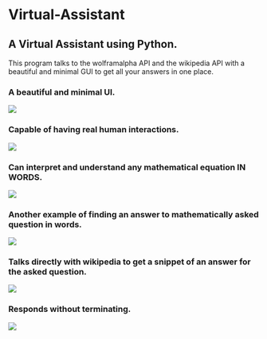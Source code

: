 # Virtual-Assistant
## A Virtual Assistant using Python.

This program talks to the wolframalpha API and the wikipedia API with a beautiful and minimal GUI to get all your answers in one place.

### A beautiful and minimal UI.
<p align="left">
  <img src="https://user-images.githubusercontent.com/41104244/103456066-b8358080-4d18-11eb-860b-f43c53231a9b.png">
</p>

### Capable of having real human interactions.
<p align="left">
  <img src="https://user-images.githubusercontent.com/41104244/103456025-40ffec80-4d18-11eb-8150-bef7c41d8fb6.png">
</p>

### Can interpret and understand any mathematical equation IN WORDS.
<p align="left">
  <img src="https://user-images.githubusercontent.com/41104244/103456031-4f4e0880-4d18-11eb-9534-7b86e33eacb4.png">
</p>

### Another example of finding an answer to mathematically asked question in words.
<p align="left">
  <img src="https://user-images.githubusercontent.com/41104244/103456045-7278b800-4d18-11eb-83fe-b7cd89b0d202.png">
</p>

### Talks directly with wikipedia to get a snippet of an answer for the asked question.
<p align="left">
  <img src="https://user-images.githubusercontent.com/41104244/103456049-7c022000-4d18-11eb-837f-0937c9e05f54.png">
</p>

### Responds without terminating.

<p align="left">
  <img src="https://user-images.githubusercontent.com/41104244/103456306-cf756d80-4d1a-11eb-8184-2ec7f6605c17.png">
</p>


